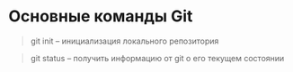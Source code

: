 # Основные команды Git

>git init – инициализация локального репозитория

>git status – получить информацию от git о его текущем состоянии